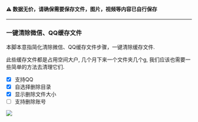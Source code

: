 #### ⚠ 数据无价，请确保需要保存文件，图片，视频等内容已自行保存

---

### 一键清除微信、QQ缓存文件

本脚本意指简化清除微信、QQ缓存文件步骤，一键清除缓存文件.

此些缓存文件都是占用空间大户, 几个月下来一个文件夹几个g, 我们应该也需要一些简单的方法去清理它们.

- [X] 支持QQ
- [X] 自选择删除目录
- [X] 显示删除文件大小
- [ ] 支持删除账号

![](https://drimagebed.oss-cn-shenzhen.aliyuncs.com/img/autoDelete.png)
